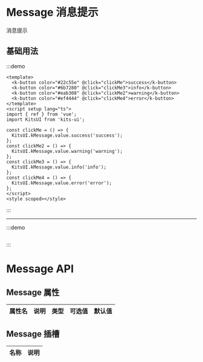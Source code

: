 # Message 消息提示

消息提示

## 基础用法

:::demo

```vue
<template>
  <k-button color="#22c55e" @click="clickMe">success</k-button>
  <k-button color="#6b7280" @click="clickMe3">info</k-button>
  <k-button color="#eab308" @click="clickMe2">warning</k-button>
  <k-button color="#ef4444" @click="clickMe4">error</k-button>
</template>
<script setup lang="ts">
import { ref } from 'vue';
import KitsUI from 'kits-ui';

const clickMe = () => {
  KitsUI.kMessage.value.success('success');
};
const clickMe2 = () => {
  KitsUI.kMessage.value.warning('warning');
};
const clickMe3 = () => {
  KitsUI.kMessage.value.info('info');
};
const clickMe4 = () => {
  KitsUI.kMessage.value.error('error');
};
</script>
<style scoped></style>
```

:::

---

:::demo

```vue

```

:::

# Message API

## Message 属性

| 属性名 | 说明 | 类型 | 可选值 | 默认值 |
| ------ | ---- | ---- | ------ | ------ |

## Message 插槽

| 名称 | 说明 |
| ---- | ---- |
